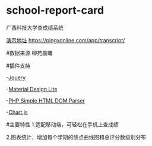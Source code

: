 # school-report-card
广西科技大学查成绩系统

[演示地址](https://pingxonline.com/app/transcript/) https://pingxonline.com/app/transcript/

#数据来源
柳苑晨曦

#插件支持

-[Jquery](http://jquery.com/)

-[Material Design Lite](https://getmdl.io/)

-[PHP Simple HTML DOM Parser](http://simplehtmldom.sourceforge.net/)

-[Chart.js](http://www.chartjs.org/)

#主要特性
1.适配移动端，可轻松在手机上查成绩

2.图表统计，增加每个学期的绩点曲线图和总评分数级别分布

